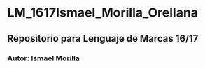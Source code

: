 # LM_1617Ismael_Morilla_Orellana
## Repositorio para Lenguaje de Marcas 16/17
### Autor: Ismael Morilla
